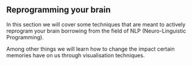 ## Reprogramming your brain

In this section we will cover some techniques that are meant to actively reprogram your brain borrowing from the field of NLP (Neuro-Linguistic Programming).

Among other things we will learn how to change the impact certain memories have on us through visualisation techniques.